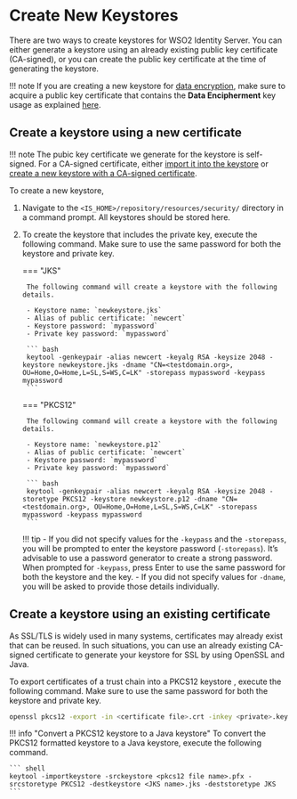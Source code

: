 # Create New Keystores

There are two ways to create keystores for WSO2 Identity Server. You can either generate a keystore using an already existing public key certificate (CA-signed), or you can create the public key certificate at the time of generating the keystore.

!!! note
    If you are creating a new keystore for [data encryption]({{base_path}}/deploy/security/asymmetric-encryption/use-asymmetric-encryption), make sure to acquire a public key certificate that contains the **Data Encipherment** key usage as explained [here]({{base_path}}/deploy/security/asymmetric-encryption/use-asymmetric-encryption/#recommendations-for-setting-up-keystores).

## Create a keystore using a new certificate

!!! note
    The pubic key certificate we generate for the keystore is self-signed. For a CA-signed certificate, either [import it into the keystore](#add-ca-signed-certificates-to-keystores) or [create a new keystore with a CA-signed certificate](#create-a-keystore-using-an-existing-certificate).

To create a new keystore,

1. Navigate to the `<IS_HOME>/repository/resources/security/` directory in a command prompt. All keystores should be stored here.

2. To create the keystore that includes the private key, execute the following command. Make sure to use the same password for both the keystore and private key.

    === "JKS"

        The following command will create a keystore with the following details.

        - Keystore name: `newkeystore.jks`
        - Alias of public certificate: `newcert`
        - Keystore password: `mypassword`
        - Private key password: `mypassword`

        ``` bash
        keytool -genkeypair -alias newcert -keyalg RSA -keysize 2048 -keystore newkeystore.jks -dname "CN=<testdomain.org>, OU=Home,O=Home,L=SL,S=WS,C=LK" -storepass mypassword -keypass mypassword 
        ```

    
    === "PKCS12"

        The following command will create a keystore with the following details.

        - Keystore name: `newkeystore.p12`
        - Alias of public certificate: `newcert`
        - Keystore password: `mypassword`
        - Private key password: `mypassword`

        ``` bash
        keytool -genkeypair -alias newcert -keyalg RSA -keysize 2048 -storetype PKCS12 -keystore newkeystore.p12 -dname "CN=<testdomain.org>, OU=Home,O=Home,L=SL,S=WS,C=LK" -storepass mypassword -keypass mypassword 
        ```

    !!! tip
        - If you did not specify values for the `-keypass` and the `-storepass`, you will be prompted to enter the keystore password (`-storepass`). It’s advisable to use a password generator to create a strong password. When prompted for `-keypass`, press Enter to use the same password for both the keystore and the key.
        - If you did not specify values for `-dname`, you will be asked to provide those details individually.

## Create a keystore using an existing certificate

As SSL/TLS is widely used in many systems, certificates may already exist that can be reused. In such situations, you can use an already existing CA-signed certificate to generate your keystore for SSL by using OpenSSL and Java.

To export certificates of a trust chain into a PKCS12 keystore , execute the following command. Make sure to use the same password for both the keystore and private key.

``` bash
openssl pkcs12 -export -in <certificate file>.crt -inkey <private>.key -name "<alias>" -certfile <additional certificate file> -out <pfx keystore name>.p12
```

!!! info "Convert a PKCS12 keystore to a Java keystore"
    To convert the PKCS12 formatted keystore to a Java keystore, execute the following command.

    ``` shell
    keytool -importkeystore -srckeystore <pkcs12 file name>.pfx -srcstoretype PKCS12 -destkeystore <JKS name>.jks -deststoretype JKS
    ```

